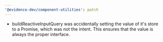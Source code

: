 ```yaml
---
'@evidence-dev/component-utilities': patch
---
```


- buildReactiveInputQuery was accidentally setting the value of it's store to a Promise, which was not the intent. This ensures that the value is always the proper interface.
